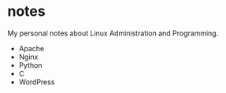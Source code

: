 # notes
My personal notes about Linux Administration and Programming.

- Apache
- Nginx
- Python
- C
- WordPress
